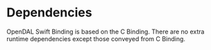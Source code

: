 # Dependencies

OpenDAL Swift Binding is based on the C Binding.
There are no extra runtime dependencies except those conveyed from C Binding.
